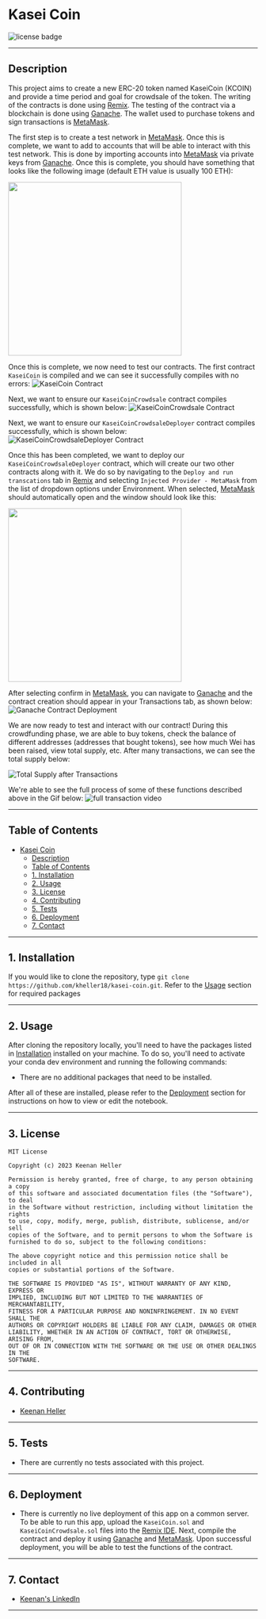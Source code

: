 # Kasei Coin
![license badge](https://shields.io/badge/license-mit-blue)

---

## Description
This project aims to create a new ERC-20 token named KaseiCoin (KCOIN) and provide a time period and goal for crowdsale of the token. The writing of the contracts is done using [Remix](https://remix-project.org/).  The testing of the contract via a blockchain is done using [Ganache](https://trufflesuite.com/ganache/). The wallet used to purchase tokens and sign transactions is [MetaMask](https://metamask.io/).

The first step is to create a test network in [MetaMask](https://metamask.io/). Once this is complete, we want to add to accounts that will be able to interact with this test network. This is done by importing accounts into [MetaMask](https://metamask.io/) via private keys from [Ganache](https://trufflesuite.com/ganache/). Once this is complete, you should have something that looks like the following image (default ETH value is usually 100 ETH):

<img src="Media/Images/MetaMask_devNetwork.png" height="350">

Once this is complete, we now need to test our contracts. The first contract `KaseiCoin` is compiled and we can see it successfully compiles with no errors:
![KaseiCoin Contract](Media/Images/KaseiCoin_compile.png)

Next, we want to ensure our `KaseiCoinCrowdsale` contract compiles successfully, which is shown below:
![KaseiCoinCrowdsale Contract](Media/Images/KaseiCoinCrowdsale_compile.png)

Next, we want to ensure our `KaseiCoinCrowdsaleDeployer` contract compiles successfully, which is shown below:
![KaseiCoinCrowdsaleDeployer Contract](Media/Images/KaseiCoinCrowdsaleDeployer_compile.png)

Once this has been completed, we want to deploy our `KaseiCoinCrowdsaleDeployer` contract, which will create our two other contracts along with it.  We do so by navigating to the `Deploy and run transcations` tab in [Remix](https://remix-project.org/) and selecting `Injected Provider - MetaMask` from the list of dropdown options under Environment.  When selected, [MetaMask](https://metamask.io/) should automatically open and the window should look like this:

<img src="Media/Images/KaseiCoin_contract_deployment.png" height="350">

After selecting confirm in [MetaMask](https://metamask.io/), you can navigate to [Ganache](https://trufflesuite.com/ganache/) and the contract creation should appear in your Transactions tab, as shown below:
![Ganache Contract Deployment](Media/Images/KaseiCoinGanacheDeployment.png)

We are now ready to test and interact with our contract! During this crowdfunding phase, we are able to buy tokens, check the balance of different addresses (addresses that bought tokens), see how much Wei has been raised, view total supply, etc. After many transactions, we can see the total supply below:

![Total Supply after Transactions](Media/Images/KaseiCoin_total_supply.png)

We're able to see the full process of some of these functions described above in the Gif below:
![full transaction video](Media/Gifs/KaseiCoin_full_transaction_process.gif)

---

## Table of Contents
- [Kasei Coin](#kasei-coin)
  - [Description](#description)
  - [Table of Contents](#table-of-contents)
  - [1. Installation](#1-installation)
  - [2. Usage](#2-usage)
  - [3. License](#3-license)
  - [4. Contributing](#4-contributing)
  - [5. Tests](#5-tests)
  - [6. Deployment](#6-deployment)
  - [7. Contact](#7-contact)

---

## 1. Installation

  If you would like to clone the repository, type `git clone https://github.com/kheller18/kasei-coin.git`. Refer to the [Usage](#2-usage) section for required packages

---

## 2. Usage

  After cloning the repository locally, you'll need to have the packages listed in [Installation](#1-installation) installed on your machine. To do so, you'll need to activate your conda dev environment and running the following commands:
  * There are no additional packages that need to be installed.

  After all of these are installed, please refer to the [Deployment](#6-deployment) section for instructions on how to view or edit the notebook.

---

## 3. License
  ```
  MIT License

  Copyright (c) 2023 Keenan Heller

  Permission is hereby granted, free of charge, to any person obtaining a copy
  of this software and associated documentation files (the "Software"), to deal
  in the Software without restriction, including without limitation the rights
  to use, copy, modify, merge, publish, distribute, sublicense, and/or sell
  copies of the Software, and to permit persons to whom the Software is
  furnished to do so, subject to the following conditions:

  The above copyright notice and this permission notice shall be included in all
  copies or substantial portions of the Software.

  THE SOFTWARE IS PROVIDED "AS IS", WITHOUT WARRANTY OF ANY KIND, EXPRESS OR
  IMPLIED, INCLUDING BUT NOT LIMITED TO THE WARRANTIES OF MERCHANTABILITY,
  FITNESS FOR A PARTICULAR PURPOSE AND NONINFRINGEMENT. IN NO EVENT SHALL THE
  AUTHORS OR COPYRIGHT HOLDERS BE LIABLE FOR ANY CLAIM, DAMAGES OR OTHER
  LIABILITY, WHETHER IN AN ACTION OF CONTRACT, TORT OR OTHERWISE, ARISING FROM,
  OUT OF OR IN CONNECTION WITH THE SOFTWARE OR THE USE OR OTHER DEALINGS IN THE
  SOFTWARE.
  ```

---

## 4. Contributing

  + [Keenan Heller](https://github.com/kheller18)

---

## 5. Tests

  + There are currently no tests associated with this project.

---

## 6. Deployment
  + There is currently no live deployment of this app on a common server. To be able to run this app, upload the `KaseiCoin.sol` and `KaseiCoinCrowdsale.sol` files into the [Remix IDE](https://remix-project.org/). Next, compile the contract and deploy it using [Ganache](https://trufflesuite.com/ganache/) and [MetaMask](https://metamask.io/). Upon successful deployment, you will be able to test the functions of the contract.

---

## 7. Contact

  + [Keenan's LinkedIn](https://www.linkedin.com/in/keenanheller/)

---
